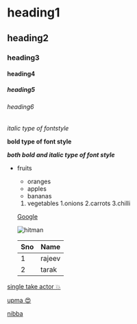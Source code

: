 # heading1
## heading2
### heading3
#### heading4
##### heading5
###### heading6
*italic type of fontstyle* 

**bold type of font style** 

***both bold and italic type of font style*** 
* fruits
  * oranges
  * apples
  * bananas
  
  
  1. vegetables
      1.onions
      2.carrots
      3.chilli
  
  [Google](https://www.google.com/)
  
  
  
  ![hitman](https://c.ndtvimg.com/2021-11/5hk8n3l8_rohit-afp_625x300_20_November_21.jpg?im=FeatureCrop,algorithm=dnn,width=806,height=605)
  
  Sno|Name
  ---|---
  1|rajeev
  2|tarak
[single take actor 💥](https://variety.com/wp-content/uploads/2021/11/NTR-jr.jpg?w=1000)


[upma 😍](https://www.indianactorwiki.in/wp-content/uploads/2021/01/wp4027019-scaled.jpg)

[nibba](https://i.ytimg.com/vi/IeXrrazy8G4/mqdefault.jpg)
